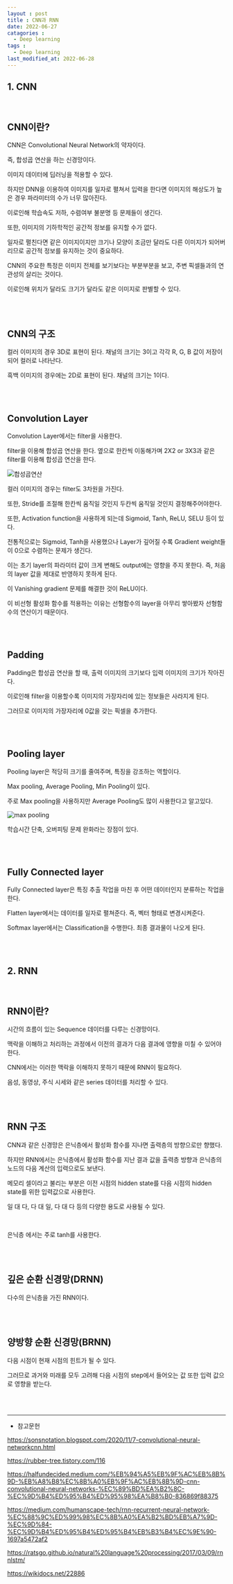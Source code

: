 ```yaml
---
layout : post
title : CNN과 RNN
date: 2022-06-27
catagories : 
  - Deep learning
tags : 
  - Deep learning
last_modified_at: 2022-06-28
---
```


## 1. CNN

<br>

## CNN이란?
CNN은 Convolutional Neural Network의 약자이다.

즉, 합성곱 연산을 하는 신경망이다.

이미지 데이터에 딥러닝을 적용할 수 있다.

하지만 DNN을 이용하여 이미지를 일자로 펼쳐서 입력을 한다면 이미지의 해상도가 높은 경우 파라미터의 수가 너무 많아진다.

이로인해 학습속도 저하, 수렴여부 불분명 등 문제들이 생긴다.

또한, 이미지의 기하학적인 공간적 정보를 유지할 수가 없다.

일자로 펼친다면 같은 이미지이지만 크기나 모양이 조금만 달라도 다른 이미지가 되어버리므로 공간적 정보를 유지하는 것이 중요하다.

CNN의 주요한 특정은 이미지 전체를 보기보다는 부분부분을 보고, 주변 픽셀들과의 연관성의 살리는 것이다.

이로인해 위치가 달라도 크기가 달라도 같은 이미지로 판별할 수 있다.


<br><br>

## CNN의 구조
컬러 이미지의 경우 3D로 표현이 된다. 채널의 크기는 3이고 각각 R, G, B 값이 저장이 되어 컬러로 나타난다.

흑백 이미지의 경우에는 2D로 표현이 된다. 채널의 크기는 1이다.

<br><br>

## Convolution Layer
Convolution Layer에서는 filter을 사용한다.

filter을 이용해 합성곱 연산을 한다. 옆으로 한칸씩 이동해가며 2X2 or 3X3과 같은 filter를 이용해 합성곱 연산을 한다.

![합성곱연산](https://user-images.githubusercontent.com/76985302/175927986-7878e71e-81c4-4bda-874d-988aa9b39052.PNG)

컬러 이미지의 경우는 filter도 3차원을 가진다.

또한, Stride를 조절해 한칸씩 움직일 것인지 두칸씩 움직일 것인지 결정해주어야한다.

또한, Activation function을 사용하게 되는데 Sigmoid, Tanh, ReLU, SELU 등이 있다.

전통적으로는 Sigmoid, Tanh을 사용했으나 Layer가 깊어질 수록 Gradient weight들이 0으로 수렴하는 문제가 생긴다.

이는 초기 layer의 파라미터 값이 크게 변해도 output에는 영향을 주지 못한다. 즉, 처음의 layer 값을 제대로 반영하지 못하게 된다.

이 Vanishing gradient 문제를 해결한 것이 ReLU이다. 

이 비선형 활성화 함수를 적용하는 이유는 선형함수의 layer을 아무리 쌓아봤자 선형함수의 연산이기 때문이다.

<br><br>

## Padding

Padding은 합성곱 연산을 할 때, 출력 이미지의 크기보다 입력 이미지의 크기가 작아진다.

이로인해 filter을 이용할수록 이미지의 가장자리에 있는 정보들은 사라지게 된다.

그러므로 이미지의 가장자리에 0값을 갖는 픽셀을 추가한다. 

<br><br>

## Pooling layer

Pooling layer은 적당히 크기를 줄여주며, 특징을 강조하는 역할이다.

Max pooling, Average Pooling, Min Pooling이 있다.

주로 Max pooling을 사용하지만 Average Pooling도 많이 사용한다고 알고있다.

![max pooling](https://user-images.githubusercontent.com/76985302/175929246-f440bc6b-a206-41ec-96ae-6ca88ac72d21.PNG)

학습시간 단축, 오버피팅 문제 완화라는 장점이 있다.

<br><br>

## Fully Connected layer
Fully Connected layer은 특징 추출 작업을 마친 후 어떤 데이터인지 분류하는 작업을 한다.

Flatten layer에서는 데이터를 일자로 펼쳐준다. 즉, 벡터 형태로 변경시켜준다.

Softmax layer에서는 Classification을 수행한다. 최종 결과물이 나오게 된다.

<br><br>

## 2. RNN

<br>

## RNN이란?
시간의 흐름이 있는 Sequence 데이터를 다루는 신경망이다.

맥락을 이해하고 처리하는 과정에서 이전의 결과가 다음 결과에 영향을 미칠 수 있어야한다.

CNN에서는 이러한 맥락을 이해하지 못하기 때문에 RNN이 필요하다.

음성, 동영상, 주식 시세와 같은 series 데이터를 처리할 수 있다.

<br><br>

## RNN 구조
CNN과 같은 신경망은 은닉층에서 활성화 함수를 지나면 출력층의 방향으로만 향했다.

하지만 RNN에서는 은닉층에서 활성화 함수를 지난 결과 값을 출력층 방향과 은닉층의 노드의 다음 계산의 입력으로도 보낸다.

메모리 셀이라고 불리는 부분은 이전 시점의 hidden state를 다음 시점의 hidden state를 위한 입력값으로 사용한다.

일 대 다, 다 대 일, 다 대 다 등의 다양한 용도로 사용될 수 있다.

<br>

은닉층 에서는 주로 tanh를 사용한다.

<br><br>

## 깊은 순환 신경망(DRNN)
다수의 은닉층을 가진 RNN이다. 

<br><br>

## 양방향 순환 신경망(BRNN)
다음 시점이 현재 시점의 힌트가 될 수 있다.

그러므로 과거와 미래를 모두 고려해 다음 시점의 step에서 들어오는 값 또한 입력 값으로 영향을 받는다.














<br><br>

---
- 참고문헌

<https://sonsnotation.blogspot.com/2020/11/7-convolutional-neural-networkcnn.html>

<https://rubber-tree.tistory.com/116>

<https://halfundecided.medium.com/%EB%94%A5%EB%9F%AC%EB%8B%9D-%EB%A8%B8%EC%8B%A0%EB%9F%AC%EB%8B%9D-cnn-convolutional-neural-networks-%EC%89%BD%EA%B2%8C-%EC%9D%B4%ED%95%B4%ED%95%98%EA%B8%B0-836869f88375>

<https://medium.com/humanscape-tech/rnn-recurrent-neural-network-%EC%88%9C%ED%99%98%EC%8B%A0%EA%B2%BD%EB%A7%9D-%EC%9D%84-%EC%9D%B4%ED%95%B4%ED%95%B4%EB%B3%B4%EC%9E%90-1697a5472af2>

<https://ratsgo.github.io/natural%20language%20processing/2017/03/09/rnnlstm/>

<https://wikidocs.net/22886>
